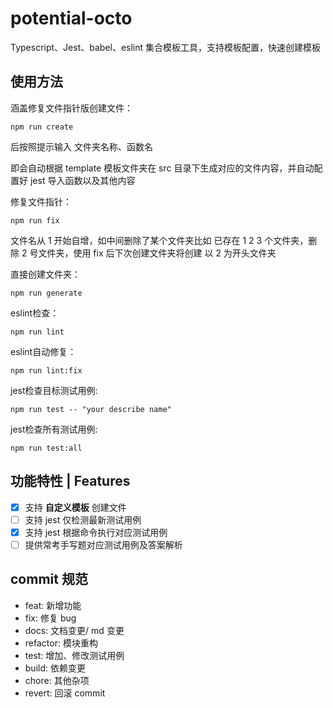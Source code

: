# potential-octo

Typescript、Jest、babel、eslint 集合模板工具，支持模板配置，快速创建模板
## 使用方法

涵盖修复文件指针版创建文件：
```
npm run create
```
后按照提示输入 文件夹名称、函数名

即会自动根据 template 模板文件夹在 src 目录下生成对应的文件内容，并自动配置好 jest 导入函数以及其他内容

修复文件指针：
```
npm run fix
```
文件名从 1 开始自增，如中间删除了某个文件夹比如 已存在 1 2 3 个文件夹，删除 2 号文件夹，使用 fix 后下次创建文件夹将创建 以 2 为开头文件夹

直接创建文件夹：
```
npm run generate
```

eslint检查：
```
npm run lint
```

eslint自动修复：
```
npm run lint:fix
```

jest检查目标测试用例:
```
npm run test -- "your describe name"
```

jest检查所有测试用例:
```
npm run test:all
```

## 功能特性 | Features

- [x] 支持 **自定义模板** 创建文件
- [ ] 支持 jest 仅检测最新测试用例
- [x] 支持 jest 根据命令执行对应测试用例
- [ ] 提供常考手写题对应测试用例及答案解析

## commit 规范

- feat: 新增功能
- fix: 修复 bug
- docs: 文档变更/ md 变更
- refactor: 模块重构
- test: 增加、修改测试用例
- build: 依赖变更
- chore: 其他杂项
- revert: 回滚 commit